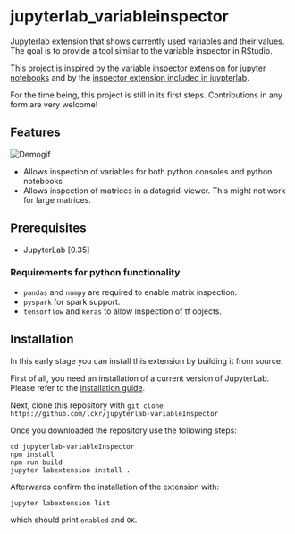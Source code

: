 # jupyterlab_variableinspector



Jupyterlab extension that shows currently used variables and their values. The goal is to provide a tool similar to the variable inspector in RStudio.

This project is inspired by the [variable inspector extension for jupyter notebooks](https://github.com/ipython-contrib/jupyter_contrib_nbextensions/tree/master/src/jupyter_contrib_nbextensions/nbextensions/varInspector) and by the [inspector extension included in juypterlab](https://github.com/jupyterlab/jupyterlab/tree/master/packages/inspector-extension).

For the time being, this project is still in its first steps. Contributions in any form are very welcome!

## Features
![Demogif](early_demo.gif)
- Allows inspection of variables for both python consoles and python notebooks
- Allows inspection of matrices in a datagrid-viewer. This might not work for large matrices.

## Prerequisites

* JupyterLab [0.35] 

### Requirements for python functionality

- `pandas` and `numpy` are required to enable matrix inspection.
- `pyspark` for spark support.
- `tensorflow` and `keras` to allow inspection of tf objects.



## Installation
In this early stage you can install this extension by building it from source.  

First of all, you need an installation of a current version of JupyterLab. Please refer to the [installation guide](https://github.com/jupyterlab/jupyterlab#installation).


Next, clone this repository with `git clone https://github.com/lckr/jupyterlab-variableInspector`

Once you downloaded the repository use the following steps:
```
cd jupyterlab-variableInspector
npm install
npm run build 
jupyter labextension install . 
``` 

Afterwards confirm the installation of the extension with:
```
jupyter labextension list
```
which should print `enabled` and `OK`.



